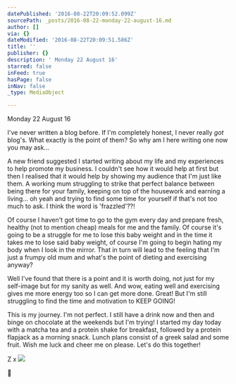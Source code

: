 ```yaml
---
datePublished: '2016-08-22T20:09:52.099Z'
sourcePath: _posts/2016-08-22-monday-22-august-16.md
author: []
via: {}
dateModified: '2016-08-22T20:09:51.586Z'
title: ''
publisher: {}
description: ' Monday 22 August 16'
starred: false
inFeed: true
hasPage: false
inNav: false
_type: MediaObject

---
```

Monday 22 August 16

I've never written a blog before. If I'm completely honest, I never really _got_ blog's. What exactly is the point of them? So why am I here writing one now you may ask...

A new friend suggested I started writing about my life and my experiences to help promote my business. I couldn't see how it would help at first but then I realised that it would help by showing my audience that I'm just like them. A working mum struggling to strike that perfect balance between being there for your family, keeping on top of the housework and earning a living... oh yeah and trying to find some time for yourself if that's not too much to ask. I think the word is 'frazzled'??!

Of course I haven't got time to go to the gym every day and prepare fresh, healthy (not to mention cheap) meals for me and the family. Of course it's going to be a struggle for me to lose this baby weight and in the time it takes me to lose said baby weight, of course I'm going to begin hating my body when I look in the mirror. That in turn will lead to the feeling that I'm just a frumpy old mum and what's the point of dieting and exercising anyway?

Well I've found that there is a point and it is worth doing, not just for my self-image but for my sanity as well. And wow, eating well and exercising gives me more energy too so I can get more done. Great! But I'm still struggling to find the time and motivation to KEEP GOING!

This is my journey. I'm not perfect. I still have a drink now and then and binge on chocolate at the weekends but I'm trying! I started my day today with a matcha tea and a protein shake for breakfast, followed by a protein flapjack as a morning snack. Lunch plans consist of a greek salad and some fruit. Wish me luck and cheer me on please. Let's do this together!

Z x
![](https://the-grid-user-content.s3-us-west-2.amazonaws.com/12eede7a-a1a5-4bec-a3d9-1c2ae5b92764.jpg)

